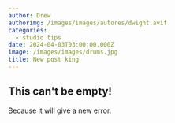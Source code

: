 ```yaml
---
author: Drew
authorimg: /images/images/autores/dwight.avif
categories:
  - studio tips
date: 2024-04-03T03:00:00.000Z
image: /images/images/drums.jpg
title: New post king
---
```


## This can't be empty!

Because it will give a new error. 

